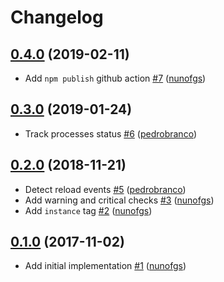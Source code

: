 # Changelog

## [0.4.0](https://github.com/nunofgs/pm2-datadog/releases/tag/0.4.0) (2019-02-11)
- Add `npm publish` github action [\#7](https://github.com/nunofgs/pm2-datadog/pull/7) ([nunofgs](https://github.com/nunofgs))

## [0.3.0](https://github.com/nunofgs/pm2-datadog/releases/tag/v0.3.0) (2019-01-24)
- Track processes status [\#6](https://github.com/nunofgs/pm2-datadog/pull/6) ([pedrobranco](https://github.com/pedrobranco))

## [0.2.0](https://github.com/nunofgs/pm2-datadog/releases/tag/v0.2.0) (2018-11-21)
- Detect reload events [\#5](https://github.com/nunofgs/pm2-datadog/pull/5) ([pedrobranco](https://github.com/pedrobranco))
- Add warning and critical checks [\#3](https://github.com/nunofgs/pm2-datadog/pull/3) ([nunofgs](https://github.com/nunofgs))
- Add `instance` tag [\#2](https://github.com/nunofgs/pm2-datadog/pull/2) ([nunofgs](https://github.com/nunofgs))

## [0.1.0](https://github.com/nunofgs/pm2-datadog/releases/tag/v0.1.0) (2017-11-02)
- Add initial implementation [\#1](https://github.com/nunofgs/pm2-datadog/pull/1) ([nunofgs](https://github.com/nunofgs))
